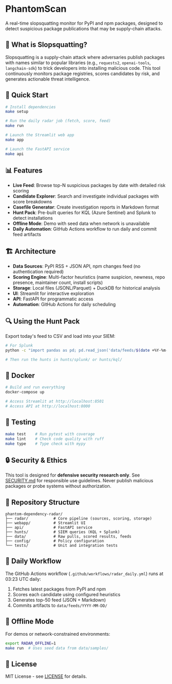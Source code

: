 # PhantomScan

A real-time slopsquatting monitor for PyPI and npm packages, designed to detect suspicious package publications that may be supply-chain attacks.

## 🎯 What is Slopsquatting?

Slopsquatting is a supply-chain attack where adversaries publish packages with names similar to popular libraries (e.g., `requests2`, `openai-tools`, `langchain-sdk`) to trick developers into installing malicious code. This tool continuously monitors package registries, scores candidates by risk, and generates actionable threat intelligence.

## 🚀 Quick Start

```bash
# Install dependencies
make setup

# Run the daily radar job (fetch, score, feed)
make run

# Launch the Streamlit web app
make app

# Launch the FastAPI service
make api
```

## 📊 Features

- **Live Feed**: Browse top-N suspicious packages by date with detailed risk scoring
- **Candidate Explorer**: Search and investigate individual packages with score breakdowns
- **Casefile Generator**: Create investigation reports in Markdown format
- **Hunt Pack**: Pre-built queries for KQL (Azure Sentinel) and Splunk to detect installations
- **Offline Mode**: Demo with seed data when network is unavailable
- **Daily Automation**: GitHub Actions workflow to run daily and commit feed artifacts

## 🏗️ Architecture

- **Data Sources**: PyPI RSS + JSON API, npm changes feed (no authentication required)
- **Scoring Engine**: Multi-factor heuristics (name suspicion, newness, repo presence, maintainer count, install scripts)
- **Storage**: Local files (JSONL/Parquet) + DuckDB for historical analysis
- **UI**: Streamlit for interactive exploration
- **API**: FastAPI for programmatic access
- **Automation**: GitHub Actions for daily scheduling

## 🔍 Using the Hunt Pack

Export today's feed to CSV and load into your SIEM:

```bash
# For Splunk
python -c "import pandas as pd; pd.read_json('data/feeds/$(date +%Y-%m-%d)/topN.json').to_csv('radar_feed.csv', index=False)"

# Then run the hunts in hunts/splunk/ or hunts/kql/
```

## 🐳 Docker

```bash
# Build and run everything
docker-compose up

# Access Streamlit at http://localhost:8501
# Access API at http://localhost:8000
```

## 🧪 Testing

```bash
make test    # Run pytest with coverage
make lint    # Check code quality with ruff
make type    # Type check with mypy
```

## 🔒 Security & Ethics

This tool is designed for **defensive security research only**. See [SECURITY.md](SECURITY.md) for responsible use guidelines. Never publish malicious packages or probe systems without authorization.

## 📁 Repository Structure

```
phantom-dependency-radar/
├── radar/           # Core pipeline (sources, scoring, storage)
├── webapp/          # Streamlit UI
├── api/             # FastAPI service
├── hunts/           # SIEM queries (KQL + Splunk)
├── data/            # Raw pulls, scored results, feeds
├── config/          # Policy configuration
└── tests/           # Unit and integration tests
```

## 📅 Daily Workflow

The GitHub Actions workflow (`.github/workflows/radar_daily.yml`) runs at 03:23 UTC daily:
1. Fetches latest packages from PyPI and npm
2. Scores each candidate using configured heuristics
3. Generates top-50 feed (JSON + Markdown)
4. Commits artifacts to `data/feeds/YYYY-MM-DD/`

## 🎨 Offline Mode

For demos or network-constrained environments:

```bash
export RADAR_OFFLINE=1
make run  # Uses seed data from data/samples/
```

## 📝 License

MIT License - see [LICENSE](LICENSE) for details.
